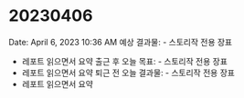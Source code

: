 # 20230406

Date: April 6, 2023 10:36 AM
예상 결과물: - 스토리작 전용 장표 
- 레포트 읽으면서 요약
출근 후 오늘 목표: - 스토리작 전용 장표 
- 레포트 읽으면서 요약
퇴근 전 오늘 결과물: - 스토리작 전용 장표 
- 레포트 읽으면서 요약